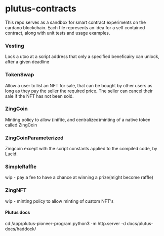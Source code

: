 # plutus-contracts

This repo serves as a sandbox for smart contract experiments on the cardano blockchain. Each file represents an idea for a self contained contract, along with unit tests and usage examples.

### Vesting
Lock a utxo at a script address that only a specified beneficairy can unlock, after a given deadline

### TokenSwap
Allow a user to list an NFT for sale, that can be bought by other users as long as they pay the seller the required price. The seller can cancel their sale if the NFT has not been sold. 

### ZingCoin
Minting policy to allow (inifite, and centralized)minting of a native token called ZingCoin

### ZingCoinParameterized
Zingcoin except with the script constants applied to the compiled code, by Lucid.

### SimpleRaffle
wip - pay a fee to have a chance at winning a prize(might become raffle)

### ZingNFT
wip - minting policy to allow minting of custom NFT's

#### Plutus docs
cd /app/plutus-pioneer-program 
python3 -m http.server -d docs/plutus-docs/haddock/